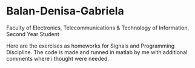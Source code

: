 # Balan-Denisa-Gabriela
Faculty of Electronics, Telecommunications & Technology of Information, Second Year Student 

Here are the exercises as homeworks for Signals and Programming Discipline.
The code is made and runned in matlab by me with additional comments where i thought were needed.
